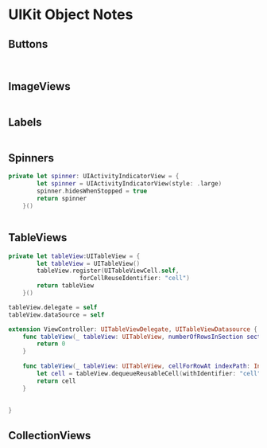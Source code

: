 # UIKit Object Notes

## Buttons

```swift

```

```swift

```
## ImageViews

```swift

```

## Labels

```swift

```

## Spinners

```swift
private let spinner: UIActivityIndicatorView = {
        let spinner = UIActivityIndicatorView(style: .large)
        spinner.hidesWhenStopped = true
        return spinner
    }()
```
```swift

```

## TableViews

```swift
private let tableView:UITableView = {
        let tableView = UITableView()
        tableView.register(UITableViewCell.self,
                    forCellReuseIdentifier: "cell")
        return tableView
    }()

tableView.delegate = self
tableView.dataSource = self

extension ViewController: UITableViewDelegate, UITableViewDatasource {
    func tableView(_ tableView: UITableView, numberOfRowsInSection section: Int) -> Int {
        return 0
    }
    
    func tableView(_ tableView: UITableView, cellForRowAt indexPath: IndexPath) -> UITableViewCell {
        let cell = tableView.dequeueReusableCell(withIdentifier: "cell", for: indexPath)
        return cell
    }
    
    
}

```

## CollectionViews

```swift

```